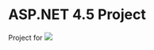 # ASP.NET 4.5 Project
Project for <a href="https://ngocminhtran.com/asp-net-4-5/"><img src="https://ngocminhtran.files.wordpress.com/2016/11/book_cover_asp-net.png"></a>
